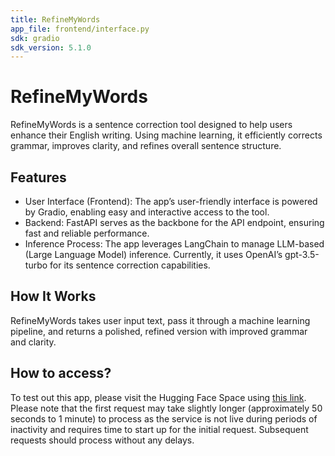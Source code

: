 ```yaml
---
title: RefineMyWords
app_file: frontend/interface.py
sdk: gradio
sdk_version: 5.1.0
---
```


# RefineMyWords

RefineMyWords is a sentence correction tool designed to help users enhance their English writing. Using machine learning, it efficiently corrects grammar, improves clarity, and refines overall sentence structure.

## Features

- User Interface (Frontend): The app’s user-friendly interface is powered by Gradio, enabling easy and interactive access to the tool.
- Backend: FastAPI serves as the backbone for the API endpoint, ensuring fast and reliable performance.
- Inference Process: The app leverages LangChain to manage LLM-based (Large Language Model) inference. Currently, it uses OpenAI’s gpt-3.5-turbo for its sentence correction capabilities.

## How It Works

RefineMyWords takes user input text, pass it through a machine learning pipeline, and returns a polished, refined version with improved grammar and clarity.

## How to access?

To test out this app, please visit the Hugging Face Space using [this link](https://huggingface.co/spaces/qivaijar/RefineMyWords). Please note that the first request may take slightly longer (approximately 50 seconds to 1 minute) to process as the service is not live during periods of inactivity and requires time to start up for the initial request. Subsequent requests should process without any delays.
